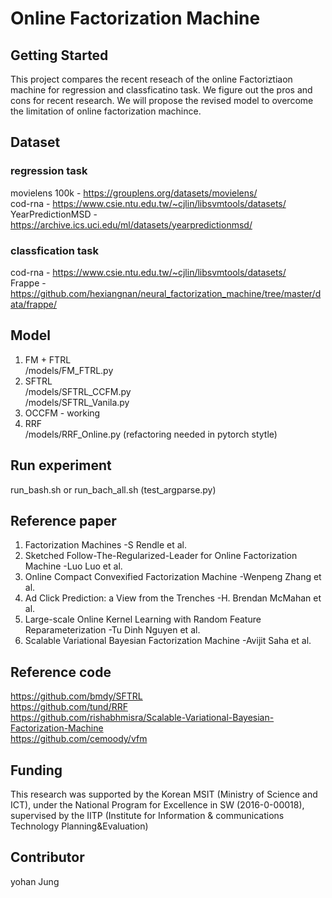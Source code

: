 # Online Factorization Machine

## Getting Started

This project compares the recent reseach of the online Factoriztiaon machine for regression and classficatino task. We figure out the pros and cons for recent research. We will propose the revised model to overcome the limitation of online factorization machince.

## Dataset

### regression task <br/>

movielens 100k - https://grouplens.org/datasets/movielens/ <br/>
cod-rna - https://www.csie.ntu.edu.tw/~cjlin/libsvmtools/datasets/ <br/>
YearPredictionMSD - https://archive.ics.uci.edu/ml/datasets/yearpredictionmsd/ <br/>
### classfication task <br/>
cod-rna - https://www.csie.ntu.edu.tw/~cjlin/libsvmtools/datasets/ <br/>
Frappe - https://github.com/hexiangnan/neural_factorization_machine/tree/master/data/frappe/ <br/>
    

## Model

1. FM + FTRL <br/>
/models/FM_FTRL.py
2. SFTRL <br/>
/models/SFTRL_CCFM.py   <br/>
/models/SFTRL_Vanila.py  <br/> 
3. OCCFM - working
4. RRF <br/>
/models/RRF_Online.py (refactoring needed in pytorch stytle)   
    
## Run experiment

run_bash.sh or run_bach_all.sh (test_argparse.py)
   
    
## Reference paper

1. Factorization Machines -S Rendle et al.
2. Sketched Follow-The-Regularized-Leader for Online Factorization Machine -Luo Luo et al.
3. Online Compact Convexified Factorization Machine -Wenpeng Zhang et al.
4. Ad Click Prediction: a View from the Trenches -H. Brendan McMahan et al.
5. Large-scale Online Kernel Learning with Random Feature Reparameterization -Tu Dinh Nguyen et al. <br/>
6. Scalable Variational Bayesian Factorization Machine -Avijit Saha et al.

## Reference code

https://github.com/bmdy/SFTRL <br/>
https://github.com/tund/RRF <br/>
https://github.com/rishabhmisra/Scalable-Variational-Bayesian-Factorization-Machine <br/>
https://github.com/cemoody/vfm <br/>

## Funding

This research was supported by the Korean MSIT (Ministry of Science and ICT), under the National Program for Excellence in SW (2016-0-00018), supervised by the IITP (Institute for Information & communications Technology Planning&Evaluation)

## Contributor

yohan Jung 
